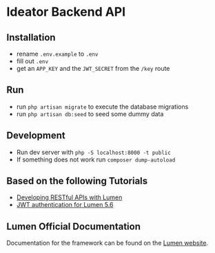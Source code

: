# Ideator Backend API

## Installation

- rename `.env.example` to `.env`
- fill out `.env`
- get an `APP_KEY` and the `JWT_SECRET` from the `/key` route

## Run

- run `php artisan migrate` to execute the database migrations
- run `php artisan db:seed` to seed some dummy data

## Development

- Run dev server with `php -S localhost:8000 -t public`
- If something does not work run `composer dump-autoload`

## Based on the following Tutorials

- [Developing RESTful APIs with Lumen](https://auth0.com/blog/developing-restful-apis-with-lumen/)
- [JWT authentication for Lumen 5.6](https://medium.com/tech-tajawal/jwt-authentication-for-lumen-5-6-2376fd38d454)

## Lumen Official Documentation

Documentation for the framework can be found on the [Lumen website](http://lumen.laravel.com/docs).
